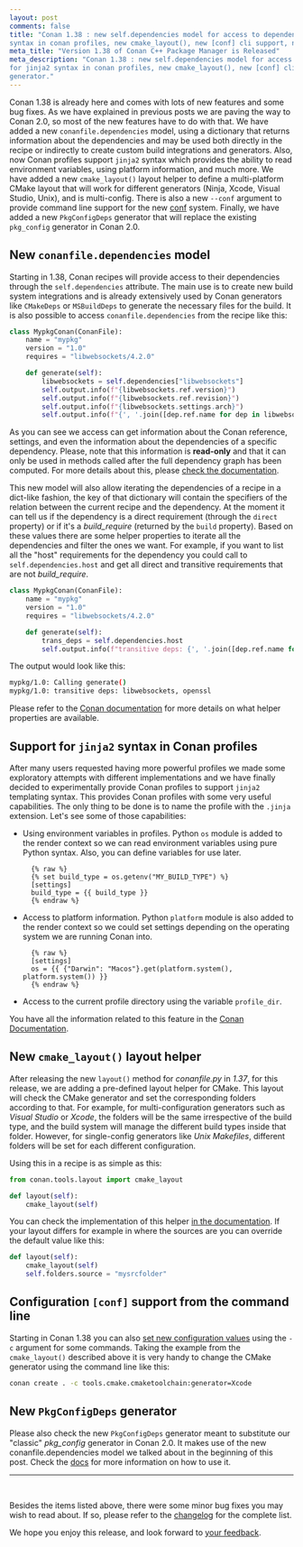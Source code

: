 ```yaml
---
layout: post
comments: false
title: "Conan 1.38 : new self.dependencies model for access to dependencies data, support for jinja2
syntax in conan profiles, new cmake_layout(), new [conf] cli support, new PkgConfigDeps generator."
meta_title: "Version 1.38 of Conan C++ Package Manager is Released"
meta_description: "Conan 1.38 : new self.dependencies model for access to dependencies data, support
for jinja2 syntax in conan profiles, new cmake_layout(), new [conf] cli support, new PkgConfigDeps
generator."
---
```


Conan 1.38 is already here and comes with lots of new features and some bug fixes. As we have
explained in previous posts we are paving the way to Conan 2.0, so most of the new features have to
do with that. We have added a new `conanfile.dependencies` model, using a dictionary that returns
information about the dependencies and may be used both directly in the recipe or indirectly to
create custom build integrations and generators. Also, now Conan profiles support `jinja2` syntax
which provides the ability to read environment variables, using platform information, and much more.
We have added a new `cmake_layout()` layout helper to define a multi-platform CMake layout that will
work for different generators (Ninja, Xcode, Visual Studio, Unix), and is multi-config. There is also
a new `--conf` argument to provide command line support for the new
[conf](https://docs.conan.io/en/latest/reference/config_files/global_conf.html) system. Finally, we
have added a new `PkgConfigDeps` generator that will replace the existing `pkg_config` generator in
Conan 2.0.

## New `conanfile.dependencies` model

Starting in 1.38, Conan recipes will provide access to their dependencies through the
`self.dependencies` attribute. The main use is to create new build system integrations and is already
extensively used by Conan generators like `CMakeDeps` or `MSBuildDeps` to generate the necessary
files for the build. It is also possible to access `conanfile.dependencies` from the recipe like this:

```python
class MypkgConan(ConanFile):
    name = "mypkg"
    version = "1.0"
    requires = "libwebsockets/4.2.0"

    def generate(self):
        libwebsockets = self.dependencies["libwebsockets"]
        self.output.info(f"{libwebsockets.ref.version}")
        self.output.info(f"{libwebsockets.ref.revision}")
        self.output.info(f"{libwebsockets.settings.arch}")
        self.output.info(f"{', '.join([dep.ref.name for dep in libwebsockets.dependencies.values()])}")
```

As you can see we access can get information about the Conan reference, settings, and even the
information about the dependencies of a specific dependency. Please, note that this information is
**read-only** and that it can only be used in methods called after the full dependency graph has been
computed. For more details about this, please [check the
documentation](https://docs.conan.io/en/latest/reference/conanfile/dependencies.html#dependencies-interface).

This new model will also allow iterating the dependencies of a recipe in a dict-like fashion, the key of
that dictionary will contain the specifiers of the relation between the current recipe and the
dependency. At the moment it can tell us if the dependency is a direct requirement (through the
`direct` property) or if it's a *build_require* (returned by the `build` property). Based on these
values there are some helper properties to iterate all the dependencies and filter the ones we want.
For example, if you want to list all the "host" requirements for the dependency you could call to
`self.dependencies.host` and get all direct and transitive requirements that are not *build_require*.

```python
class MypkgConan(ConanFile):
    name = "mypkg"
    version = "1.0"
    requires = "libwebsockets/4.2.0"

    def generate(self):
        trans_deps = self.dependencies.host
        self.output.info(f"transitive deps: {', '.join([dep.ref.name for dep in trans_deps.values()])}")
```

The output would look like this:

```bash
mypkg/1.0: Calling generate()
mypkg/1.0: transitive deps: libwebsockets, openssl
```

Please refer to the [Conan
documentation](https://docs.conan.io/en/latest/reference/conanfile/dependencies.html#iterating-dependencies)
for more details on what helper properties are available.

## Support for `jinja2` syntax in Conan profiles

After many users requested having more powerful profiles we made some exploratory attempts with
different implementations and we have finally decided to experimentally provide Conan profiles to
support `jinja2` templating syntax. This provides Conan profiles with some very useful capabilities.
The only thing to be done is to name the profile with the `.jinja` extension. Let's see some of those
capabilities:

* Using environment variables in profiles. Python `os` module is added to the render context so we
  can read environment variables using pure Python syntax. Also, you can define variables for use
  later.

        {% raw %}
        {% set build_type = os.getenv("MY_BUILD_TYPE") %}
        [settings]
        build_type = {{ build_type }}
        {% endraw %}

* Access to platform information. Python `platform` module is also added to the render context so we
  could set settings depending on the operating system we are running Conan into.

        {% raw %}
        [settings]
        os = {{ {"Darwin": "Macos"}.get(platform.system(), platform.system()) }}
        {% endraw %}

* Access to the current profile directory using the variable `profile_dir`.

You have all the information related to this feature in the [Conan
Documentation](https://docs.conan.io/en/latest/reference/profiles.html#profile-templates).

## New `cmake_layout()` layout helper

After releasing the new `layout()` method for *conanfile.py* in *1.37*, for this release, we are
adding a pre-defined layout helper for CMake. This layout will check the CMake generator and set the
corresponding folders according to that. For example, for multi-configuration generators such as
*Visual Studio* or *Xcode*, the folders will be the same irrespective of the build type, and the build
system will manage the different build types inside that folder. However, for single-config generators
like *Unix Makefiles*, different folders will be set for each different configuration.

Using this in a recipe is as simple as this:

```python
from conan.tools.layout import cmake_layout

def layout(self):
    cmake_layout(self)
```

You can check the implementation of this helper [in the
documentation](https://docs.conan.io/en/latest/reference/conanfile/tools/layout.html). If your layout
differs for example in where the sources are you can override the default value like this:

```python
def layout(self):
    cmake_layout(self)
    self.folders.source = "mysrcfolder"
```

## Configuration `[conf]` support from the command line

Starting in Conan 1.38 you can also [set new configuration
values](https://docs.conan.io/en/latest/reference/config_files/global_conf.html) using the `-c`
argument for some commands. Taking the example from the `cmake_layout()` described above it is very
handy to change the CMake generator using the command line like this:

```bash
conan create . -c tools.cmake.cmaketoolchain:generator=Xcode
```

## New `PkgConfigDeps` generator

Please also check the new `PkgConfigDeps` generator meant to substitute our "classic" *pkg_config*
generator in Conan 2.0. It makes use of the new conanfile.dependencies model we talked about in
the beginning of this post. Check the
[docs](https://docs.conan.io/en/latest/reference/conanfile/tools/gnu/pkgconfigdeps.html) for more
information on how to use it.

-----------
<br>

Besides the items listed above, there were some minor bug fixes you may wish to
read about.  If so, please refer to the
[changelog](https://docs.conan.io/en/latest/changelog.html#jun-2021) for the
complete list.

We hope you enjoy this release, and look forward to [your
feedback](https://github.com/conan-io/conan/issues). 
